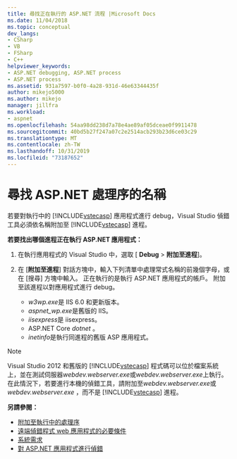 ```yaml
---
title: 尋找正在執行的 ASP.NET 流程 |Microsoft Docs
ms.date: 11/04/2018
ms.topic: conceptual
dev_langs:
- CSharp
- VB
- FSharp
- C++
helpviewer_keywords:
- ASP.NET debugging, ASP.NET process
- ASP.NET process
ms.assetid: 931a7597-b0f0-4a28-931d-46e63344435f
author: mikejo5000
ms.author: mikejo
manager: jillfra
ms.workload:
- aspnet
ms.openlocfilehash: 54aa98dd238d7a78e4ae89af05dceae0f9911478
ms.sourcegitcommit: 40bd5b27f247a07c2e2514acb293b23d6ce03c29
ms.translationtype: MT
ms.contentlocale: zh-TW
ms.lasthandoff: 10/31/2019
ms.locfileid: "73187652"
---
```

# <a name="find-the-name-of-the-aspnet-process"></a>尋找 ASP.NET 處理序的名稱

若要對執行中的 [!INCLUDE[vstecasp](../code-quality/includes/vstecasp_md.md)] 應用程式進行 debug，Visual Studio 偵錯工具必須依名稱附加至 [!INCLUDE[vstecasp](../code-quality/includes/vstecasp_md.md)] 進程。

**若要找出哪個進程正在執行 ASP.NET 應用程式：**

1. 在執行應用程式的 Visual Studio 中，選取 [ **Debug** > **附加至進程**]。

1. 在 [**附加至進程**] 對話方塊中，輸入下列清單中處理常式名稱的前幾個字母，或在 [搜尋] 方塊中輸入。 正在執行的是執行 ASP.NET 應用程式的帳戶。 附加至該進程以對應用程式進行 debug。

    - *w3wp.exe*是 IIS 6.0 和更新版本。
    - *aspnet_wp.exe*是舊版的 IIS。
    - *iisexpress*是 iisexpress。
    - ASP.NET Core *dotnet* 。
    - *inetinfo*是執行同進程的舊版 ASP 應用程式。

>[!NOTE]
>Visual Studio 2012 和舊版的 [!INCLUDE[vstecasp](../code-quality/includes/vstecasp_md.md)] 程式碼可以位於檔案系統上，並在測試伺服器*webdev.webserver.exe*或*webdev.webserver.exe*上執行。 在此情況下，若要進行本機的偵錯工具，請附加至*webdev.webserver.exe*或*webdev.webserver.exe* ，而不是 [!INCLUDE[vstecasp](../code-quality/includes/vstecasp_md.md)] 進程。

**另請參閱：**

- [附加至執行中的處理序](../debugger/attach-to-running-processes-with-the-visual-studio-debugger.md)
- [遠端偵錯程式 web 應用程式的必要條件](remote-debugging-aspnet-on-a-remote-iis-7-5-computer.md)
- [系統需求](../debugger/aspnet-debugging-system-requirements.md)
- [對 ASP.NET 應用程式進行偵錯](../debugger/how-to-enable-debugging-for-aspnet-applications.md)